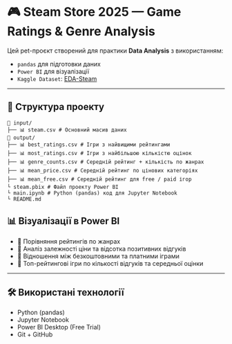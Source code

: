 # 🎮 Steam Store 2025 — Game Ratings & Genre Analysis

Цей pet-проєкт створений для практики **Data Analysis** з використанням:
- `pandas` для підготовки даних
- `Power BI` для візуалізації
- `Kaggle Dataset`: [EDA-Steam](https://www.kaggle.com/code/cloudy17/eda-steam/input)

---
## 📁 Структура проекту
```
📂 input/
├── 📊 steam.csv # Основний масив даних
📂 output/
├── 📊 best_ratings.csv # Ігри з найвищими рейтингами
├── 📊 most_ratings.csv # Ігри з найбільшою кількістю оцінок
├── 📊 genre_counts.csv # Середній рейтинг + кількість по жанрах
├── 📊 mean_price.csv # Середній рейтинг по цінових категоріях
├── 📊 mean_free.csv # Середній рейтинг для free / paid ігор
└ steam.pbix # Файл проекту Power BI
└ main.ipynb # Python (pandas) код для Jupyter Notebook
└ README.md
```

## 📊 Візуалізації в Power BI

- 📌 Порівняння рейтингів по жанрах
- 📌 Аналіз залежності ціни та відсотка позитивних відгуків
- 📌 Відношення між безкоштовними та платними іграми
- 📌 Топ-рейтингові ігри по кількості відгуків та середньої оцінки

---

## 🛠 Використані технології

- Python (pandas)
- Jupyter Notebook
- Power BI Desktop (Free Trial)
- Git + GitHub

